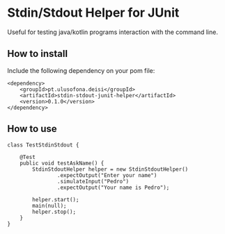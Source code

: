 # Stdin/Stdout Helper for JUnit

Useful for testing java/kotlin programs interaction with the command line. 

## How to install

Include the following dependency on your pom file:

    <dependency>
	    <groupId>pt.ulusofona.deisi</groupId>
	    <artifactId>stdin-stdout-junit-helper</artifactId>
	    <version>0.1.0</version>
	</dependency>
	
## How to use

    class TestStdinStdout {

        @Test
        public void testAskName() {
            StdinStdoutHelper helper = new StdinStdoutHelper()
                    .expectOutput("Enter your name")
                    .simulateInput("Pedro")
                    .expectOutput("Your name is Pedro");
    
            helper.start();
            main(null);
            helper.stop();
        }
    }